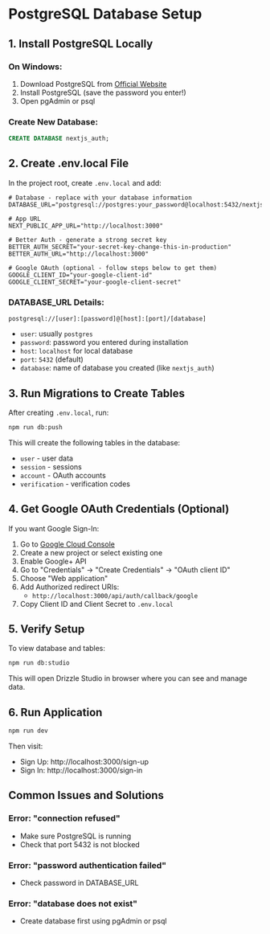 # PostgreSQL Database Setup

## 1. Install PostgreSQL Locally

### On Windows:

1. Download PostgreSQL from [Official Website](https://www.postgresql.org/download/windows/)
2. Install PostgreSQL (save the password you enter!)
3. Open pgAdmin or psql

### Create New Database:

```sql
CREATE DATABASE nextjs_auth;
```

## 2. Create .env.local File

In the project root, create `.env.local` and add:

```env
# Database - replace with your database information
DATABASE_URL="postgresql://postgres:your_password@localhost:5432/nextjs_auth"

# App URL
NEXT_PUBLIC_APP_URL="http://localhost:3000"

# Better Auth - generate a strong secret key
BETTER_AUTH_SECRET="your-secret-key-change-this-in-production"
BETTER_AUTH_URL="http://localhost:3000"

# Google OAuth (optional - follow steps below to get them)
GOOGLE_CLIENT_ID="your-google-client-id"
GOOGLE_CLIENT_SECRET="your-google-client-secret"
```

### DATABASE_URL Details:

```
postgresql://[user]:[password]@[host]:[port]/[database]
```

- `user`: usually `postgres`
- `password`: password you entered during installation
- `host`: `localhost` for local database
- `port`: `5432` (default)
- `database`: name of database you created (like `nextjs_auth`)

## 3. Run Migrations to Create Tables

After creating `.env.local`, run:

```bash
npm run db:push
```

This will create the following tables in the database:

- `user` - user data
- `session` - sessions
- `account` - OAuth accounts
- `verification` - verification codes

## 4. Get Google OAuth Credentials (Optional)

If you want Google Sign-In:

1. Go to [Google Cloud Console](https://console.cloud.google.com/)
2. Create a new project or select existing one
3. Enable Google+ API
4. Go to "Credentials" → "Create Credentials" → "OAuth client ID"
5. Choose "Web application"
6. Add Authorized redirect URIs:
   - `http://localhost:3000/api/auth/callback/google`
7. Copy Client ID and Client Secret to `.env.local`

## 5. Verify Setup

To view database and tables:

```bash
npm run db:studio
```

This will open Drizzle Studio in browser where you can see and manage data.

## 6. Run Application

```bash
npm run dev
```

Then visit:

- Sign Up: http://localhost:3000/sign-up
- Sign In: http://localhost:3000/sign-in

## Common Issues and Solutions

### Error: "connection refused"

- Make sure PostgreSQL is running
- Check that port 5432 is not blocked

### Error: "password authentication failed"

- Check password in DATABASE_URL

### Error: "database does not exist"

- Create database first using pgAdmin or psql
